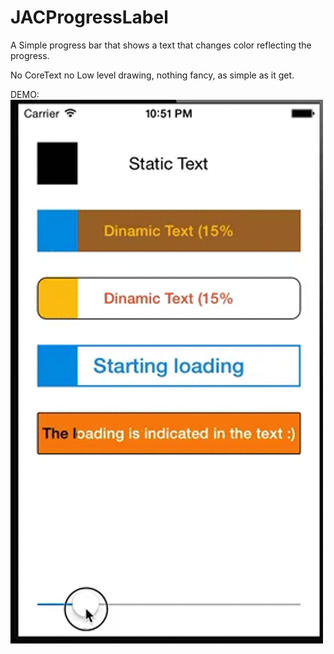 JACProgressLabel
================

A Simple progress bar that shows a text that changes color reflecting the progress.

No CoreText no Low level drawing, nothing fancy, as simple as it get.

DEMO:
![image](https://raw.githubusercontent.com/Julioacarrettoni/JACProgressLabel/master/images_for_readme/demo.gif)